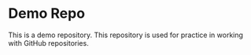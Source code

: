 # Demo Repo
This is a demo repository.
This repository is used for practice in working with GitHub repositories.
